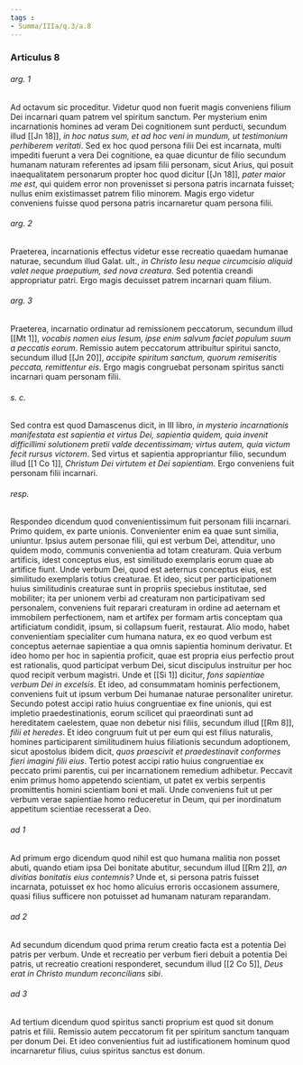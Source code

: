 ```yaml
---
tags : 
- Summa/IIIa/q.3/a.8
---
```


### Articulus 8

###### arg. 1
Ad octavum sic proceditur. Videtur quod non fuerit magis conveniens filium Dei incarnari quam patrem vel spiritum sanctum. Per mysterium enim incarnationis homines ad veram Dei cognitionem sunt perducti, secundum illud [[Jn 18]], *in hoc natus sum, et ad hoc veni in mundum, ut testimonium perhiberem veritati*. Sed ex hoc quod persona filii Dei est incarnata, multi impediti fuerunt a vera Dei cognitione, ea quae dicuntur de filio secundum humanam naturam referentes ad ipsam filii personam, sicut Arius, qui posuit inaequalitatem personarum propter hoc quod dicitur [[Jn 18]], *pater maior me est*, qui quidem error non provenisset si persona patris incarnata fuisset; nullus enim existimasset patrem filio minorem. Magis ergo videtur conveniens fuisse quod persona patris incarnaretur quam persona filii.

###### arg. 2
Praeterea, incarnationis effectus videtur esse recreatio quaedam humanae naturae, secundum illud Galat. ult., *in Christo Iesu neque circumcisio aliquid valet neque praeputium, sed nova creatura*. Sed potentia creandi appropriatur patri. Ergo magis decuisset patrem incarnari quam filium.

###### arg. 3
Praeterea, incarnatio ordinatur ad remissionem peccatorum, secundum illud [[Mt 1]], *vocabis nomen eius Iesum, ipse enim salvum faciet populum suum a peccatis eorum*. Remissio autem peccatorum attribuitur spiritui sancto, secundum illud [[Jn 20]], *accipite spiritum sanctum, quorum remiseritis peccata, remittentur eis*. Ergo magis congruebat personam spiritus sancti incarnari quam personam filii.

###### s. c.
Sed contra est quod Damascenus dicit, in III libro, *in mysterio incarnationis manifestata est sapientia et virtus Dei, sapientia quidem, quia invenit difficillimi solutionem pretii valde decentissimam; virtus autem, quia victum fecit rursus victorem*. Sed virtus et sapientia appropriantur filio, secundum illud [[1 Co 1]], *Christum Dei virtutem et Dei sapientiam*. Ergo conveniens fuit personam filii incarnari.

###### resp.
Respondeo dicendum quod convenientissimum fuit personam filii incarnari. Primo quidem, ex parte unionis. Convenienter enim ea quae sunt similia, uniuntur. Ipsius autem personae filii, qui est verbum Dei, attenditur, uno quidem modo, communis convenientia ad totam creaturam. Quia verbum artificis, idest conceptus eius, est similitudo exemplaris eorum quae ab artifice fiunt. Unde verbum Dei, quod est aeternus conceptus eius, est similitudo exemplaris totius creaturae. Et ideo, sicut per participationem huius similitudinis creaturae sunt in propriis speciebus institutae, sed mobiliter; ita per unionem verbi ad creaturam non participativam sed personalem, conveniens fuit reparari creaturam in ordine ad aeternam et immobilem perfectionem, nam et artifex per formam artis conceptam qua artificiatum condidit, ipsum, si collapsum fuerit, restaurat. Alio modo, habet convenientiam specialiter cum humana natura, ex eo quod verbum est conceptus aeternae sapientiae a qua omnis sapientia hominum derivatur. Et ideo homo per hoc in sapientia proficit, quae est propria eius perfectio prout est rationalis, quod participat verbum Dei, sicut discipulus instruitur per hoc quod recipit verbum magistri. Unde et [[Si 1]] dicitur, *fons sapientiae verbum Dei in excelsis*. Et ideo, ad consummatam hominis perfectionem, conveniens fuit ut ipsum verbum Dei humanae naturae personaliter uniretur. Secundo potest accipi ratio huius congruentiae ex fine unionis, qui est impletio praedestinationis, eorum scilicet qui praeordinati sunt ad hereditatem caelestem, quae non debetur nisi filiis, secundum illud [[Rm 8]], *filii et heredes*. Et ideo congruum fuit ut per eum qui est filius naturalis, homines participarent similitudinem huius filiationis secundum adoptionem, sicut apostolus ibidem dicit, *quos praescivit et praedestinavit conformes fieri imagini filii eius*. Tertio potest accipi ratio huius congruentiae ex peccato primi parentis, cui per incarnationem remedium adhibetur. Peccavit enim primus homo appetendo scientiam, ut patet ex verbis serpentis promittentis homini scientiam boni et mali. Unde conveniens fuit ut per verbum verae sapientiae homo reduceretur in Deum, qui per inordinatum appetitum scientiae recesserat a Deo.

###### ad 1
Ad primum ergo dicendum quod nihil est quo humana malitia non posset abuti, quando etiam ipsa Dei bonitate abutitur, secundum illud [[Rm 2]], *an divitias bonitatis eius contemnis?* Unde et, si persona patris fuisset incarnata, potuisset ex hoc homo alicuius erroris occasionem assumere, quasi filius sufficere non potuisset ad humanam naturam reparandam.

###### ad 2
Ad secundum dicendum quod prima rerum creatio facta est a potentia Dei patris per verbum. Unde et recreatio per verbum fieri debuit a potentia Dei patris, ut recreatio creationi responderet, secundum illud [[2 Co 5]], *Deus erat in Christo mundum reconcilians sibi*.

###### ad 3
Ad tertium dicendum quod spiritus sancti proprium est quod sit donum patris et filii. Remissio autem peccatorum fit per spiritum sanctum tanquam per donum Dei. Et ideo convenientius fuit ad iustificationem hominum quod incarnaretur filius, cuius spiritus sanctus est donum.

